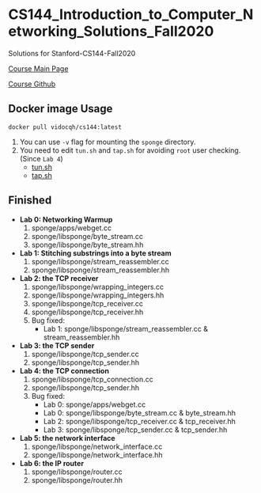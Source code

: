 # CS144_Introduction_to_Computer_Networking_Solutions_Fall2020
Solutions for Stanford-CS144-Fall2020

[Course Main Page](https://cs144.github.io)

[Course Github](https://github.com/cs144/sponge)

## Docker image Usage
```
docker pull vidocqh/cs144:latest
```
1. You can use `-v` flag for mounting the `sponge` directory.
2. You need to edit `tun.sh` and `tap.sh` for avoiding `root` user checking. (Since `Lab 4`)
    + [tun.sh](https://github.com/VidocqH/CS144_Introduction_to_Computer_Networking/blob/main/sponge/tun.sh)
    + [tap.sh](https://github.com/VidocqH/CS144_Introduction_to_Computer_Networking/blob/main/sponge/tap.sh)

## Finished
+ **Lab 0: Networking Warmup**
    1. sponge/apps/webget.cc
    2. sponge/libsponge/byte_stream.cc
    3. sponge/libsponge/byte_stream.hh
+ **Lab 1: Stitching substrings into a byte stream**
    1. sponge/libsponge/stream_reassembler.cc
    2. sponge/libsponge/stream_reassembler.hh
+ **Lab 2: the TCP receiver**
    1. sponge/libsponge/wrapping_integers.cc
    2. sponge/libsponge/wrapping_integers.hh
    3. sponge/libsponge/tcp_receiver.cc
    4. sponge/libsponge/tcp_receiver.hh
    5. Bug fixed:
        - Lab 1: sponge/libsponge/stream_reassembler.cc & stream_reassembler.hh
+ **Lab 3: the TCP sender**
    1. sponge/libsponge/tcp_sender.cc
    2. sponge/libsponge/tcp_sender.hh
+ **Lab 4: the TCP connection**
    1. sponge/libsponge/tcp_connection.cc
    2. sponge/libsponge/tcp_sender.hh
    3. Bug fixed:
        - Lab 0: sponge/apps/webget.cc
        - Lab 0: sponge/libsponge/byte_stream.cc & byte_stream.hh
        - Lab 2: sponge/libsponge/tcp_receiver.cc & tcp_receiver.hh
        - Lab 3: sponge/libsponge/tcp_sender.cc & tcp_sender.hh
+ **Lab 5: the network interface**
    1. sponge/libsponge/network_interface.cc
    2. sponge/libsponge/network_interface.hh
+ **Lab 6: the IP router**
    1. sponge/libsponge/router.cc
    2. sponge/libsponge/router.hh
